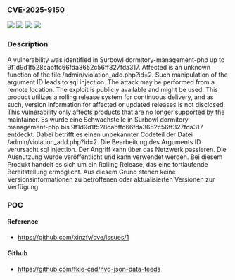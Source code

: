 ### [CVE-2025-9150](https://cve.mitre.org/cgi-bin/cvename.cgi?name=CVE-2025-9150)
![](https://img.shields.io/static/v1?label=Product&message=dormitory-management-php&color=blue)
![](https://img.shields.io/static/v1?label=Version&message=9f1d9d1f528cabffc66fda3652c56ff327fda317%20&color=brightgreen)
![](https://img.shields.io/static/v1?label=Vulnerability&message=Injection&color=brightgreen)
![](https://img.shields.io/static/v1?label=Vulnerability&message=SQL%20Injection&color=brightgreen)

### Description

A vulnerability was identified in Surbowl dormitory-management-php up to 9f1d9d1f528cabffc66fda3652c56ff327fda317. Affected is an unknown function of the file /admin/violation_add.php?id=2. Such manipulation of the argument ID leads to sql injection. The attack may be performed from a remote location. The exploit is publicly available and might be used. This product utilizes a rolling release system for continuous delivery, and as such, version information for affected or updated releases is not disclosed. This vulnerability only affects products that are no longer supported by the maintainer.
Es wurde eine Schwachstelle in Surbowl dormitory-management-php bis 9f1d9d1f528cabffc66fda3652c56ff327fda317 entdeckt. Dabei betrifft es einen unbekannter Codeteil der Datei /admin/violation_add.php?id=2. Die Bearbeitung des Arguments ID verursacht sql injection. Der Angriff kann über das Netzwerk passieren. Die Ausnutzung wurde veröffentlicht und kann verwendet werden. Bei diesem Produkt handelt es sich um ein Rolling Release, das eine fortlaufende Bereitstellung ermöglicht. Aus diesem Grund stehen keine Versionsinformationen zu betroffenen oder aktualisierten Versionen zur Verfügung.

### POC

#### Reference
- https://github.com/xinzfy/cve/issues/1

#### Github
- https://github.com/fkie-cad/nvd-json-data-feeds

